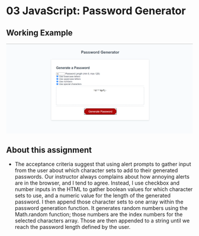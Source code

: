 # 03 JavaScript: Password Generator

## Working Example

![The password generator working with my changes in Chrome.](./Assets/passgen.png)

## About this assignment

* The acceptance criteria suggest that using alert prompts to gather input from the user about which character sets to add to their generated passwords. Our instructor always complains about how annoying alerts are in the browser, and I tend to agree. Instead, I use checkbox and number inputs in the HTML to gather boolean values for which character sets to use, and a numeric value for the length of the generated password. I then append those character sets to one array within the password generation function. It generates random numbers using the Math.random function; those numbers are the index numbers for the selected characters array. Those are then appended to a string until we reach the password length defined by the user.
